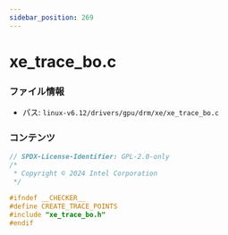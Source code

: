 ```yaml
---
sidebar_position: 269
---
```

# xe_trace_bo.c

### ファイル情報

- パス: `linux-v6.12/drivers/gpu/drm/xe/xe_trace_bo.c`

### コンテンツ

```c
// SPDX-License-Identifier: GPL-2.0-only
/*
 * Copyright © 2024 Intel Corporation
 */

#ifndef __CHECKER__
#define CREATE_TRACE_POINTS
#include "xe_trace_bo.h"
#endif

```
